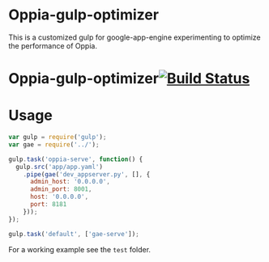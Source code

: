 Oppia-gulp-optimizer
========
This is a customized gulp for google-app-engine experimenting to optimize the
performance of Oppia.
# Oppia-gulp-optimizer[![Build Status](https://travis-ci.org/MAKOSCAFEE/Oppia-gulp-optimizer.svg?branch=master)](MAKOSCAFEE/Oppia-gulp-optimizer)


# Usage
```javascript
var gulp = require('gulp');
var gae = require('../');

gulp.task('oppia-serve', function() {
  gulp.src('app/app.yaml')
    .pipe(gae('dev_appserver.py', [], {
      admin_host: '0.0.0.0',
      admin_port: 8001,
      host: '0.0.0.0',
      port: 8181
    }));
});

gulp.task('default', ['gae-serve']);

```

For a working example see the `test` folder.
